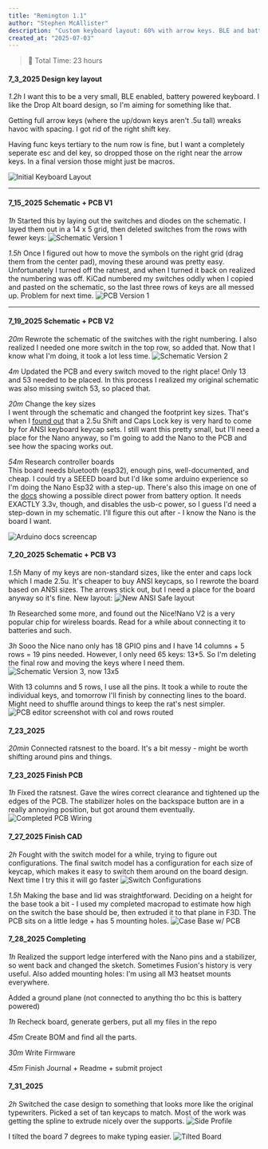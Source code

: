 ```yaml
---
title: "Remington 1.1"
author: "Stephen McAllister"
description: "Custom keyboard layout: 60% with arrow keys. BLE and battery-powered."
created_at: "2025-07-03"
---
```


> 📘 Total Time:  23 hours

#### 7_3_2025 Design key layout

*1.2h* I want this to be a very small, BLE enabled, battery powered keyboard. I like the Drop Alt board design, so I'm aiming for something like that.

Getting full arrow keys (where the up/down keys aren't .5u tall) wreaks havoc with spacing. I got rid of the right shift key. 

Having func keys tertiary to the num row is fine, but I want a completely seperate esc and del key, so dropped those on the right near the arrow keys. In a final version those might just be macros.

![Initial Keyboard Layout](assets/initial_layout.png)

---

#### 7_15_2025 Schematic + PCB V1

*1h* Started this by laying out the switches and diodes on the schematic. I layed them out in a 14 x 5 grid, then deleted switches from the rows with fewer keys: 
![Schematic Version 1](assets/Schematic_V1.png)

*1.5h* Once I figured out how to move the symbols on the right grid (drag them from the center pad), moving these around was pretty easy. Unfortunately I turned off the ratnest, and when I turned it back on realized the numbering was off. KiCad numbered my switches oddly when I copied and pasted on the schematic, so the last three rows of keys are all messed up. Problem for next time. ![PCB Version 1 ](assets/PCB_V1.png)

---

#### 7_19_2025 Schematic + PCB V2

*20m* Rewrote the schematic of the switches with the right numbering. I also realized I needed one more switch in the top row, so added that. Now that I know what I'm doing, it took a lot less time.
![Schematic Version 2](assets/Schematic_V2.png)

*4m* Updated the PCB and every switch moved to the right place! Only 13 and 53 needed to be placed. In this process I realized my original schematic was also missing switch 53, so placed that.

*20m* Change the key sizes  
I went through the schematic and changed the footprint key sizes. That's when I [found out](https://hirosarts.com/blog/keycap-dimensions-guide-for-beginners/?) that a 2.5u Shift and Caps Lock key is very hard to come by for ANSI keyboard keycap sets. I still want this pretty small, but I'll need a place for the Nano anyway, so I'm going to add the Nano to the PCB and see how the spacing works out.

*54m* Research controller boards  
This board needs bluetooth (esp32), enough pins, well-documented, and cheap. I could try a SEEED board but I'd like some arduino experience so I'm doing the Nano Esp32 with a step-up. There's also this image on one of the [docs](https://docs.arduino.cc/tutorials/nano-esp32/cheat-sheet/) showing a possible direct power from battery option. It needs EXACTLY 3.3v, though, and disables the usb-c power, so I guess I'd need a step-down in my schematic. I'll figure this out after - I know the Nano is the board I want.

![Arduino docs screencap](assets/Nano_battery_option.png)

#### 7_20_2025 Schematic + PCB V3

*1.5h* Many of my keys are non-standard sizes, like the enter and caps lock which I made 2.5u. It's cheaper to buy ANSI keycaps, so I rewrote the board based on ANSI sizes. The arrows stick out, but I need a place for the board anyway so it's fine. New layout:
![New ANSI Safe layout](assets/ANSI_layout.png)

*1h* Researched some more, and found out the Nice!Nano V2 is a very popular chip for wireless boards. Read for a while about connecting it to batteries and such.

*3h* Sooo the Nice nano only has 18 GPIO pins and I have 14 columns + 5 rows = 19 pins needed. However, I only need 65 keys: 13*5. So I'm deleting the final row and moving the keys where I need them.
![Schematic Version 3, now 13x5](assets/Schematic_V3.png)

With 13 columns and 5 rows, I use all the pins. It took a while to route the individual keys, and tomorrow I'll finish by connecting lines to the board. Might need to shuffle around things to keep the rat's nest simpler.
![PCB editor screenshot with col and rows routed](assets/PCB_V3.png)

#### 7_23_2025

*20min* Connected ratsnest to the board. It's a bit messy - might be worth shifting around pins and things.

#### 7_23_2025 Finish PCB

*1h* Fixed the ratsnest. Gave the wires correct clearance and tightened up the edges of the PCB. The stabilizer holes on the backspace button are in a really annoying position, but got around them eventually.
![Completed PCB Wiring](Assets/PCB_V4.png)

#### 7_27_2025 Finish CAD

*2h* Fought with the switch model for a while, trying to figure out configurations. The final switch model has a configuration for each size of keycap, which makes it easy to switch them around on the board design. Next time I try this it will go faster
![Switch Configurations](Assets/SwitchCADConfigurations_Screenshot.png)

*1.5h* Making the base and lid was straightforward. Deciding on a height for the base took a bit - I used my completed macropad to estimate how high on the switch the base should be, then extruded it to that plane in F3D. The PCB sits on a little ledge + has 5 mounting holes.
![Case Base w/ PCB](Assets/CaseAndPCB.png)

#### 7_28_2025 Completing

*1h* Realized the support ledge interfered with the Nano pins and a stabilizer, so went back and changed the sketch. Sometimes Fusion's history is very useful. Also added mounting holes: I'm using all M3 heatset mounts everywhere.

Added a ground plane (not connected to anything tho bc this is battery powered)

*1h* Recheck board, generate gerbers, put all my files in the repo

*45m* Create BOM and find all the parts.

*30m* Write Firmware

*45m* Finish Journal + Readme + submit project

#### 7_31_2025

*2h* Switched the case design to something that looks more like the original typewriters. Picked a set of tan keycaps to match.
Most of the work was getting the spline to extrude nicely over the supports. 
![Side Profile](Assets/side_profile.png)

I tilted the board 7 degrees to make typing easier.
![Tilted Board](Assets/tilted.png)